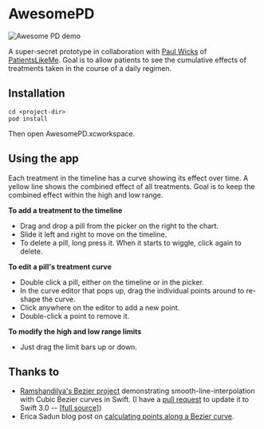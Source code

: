 # AwesomePD

![Awesome PD demo](https://cloud.githubusercontent.com/assets/12082/23618209/9d873a76-025d-11e7-9b9d-245ae00c079c.gif)

A super-secret prototype in collaboration with [Paul Wicks](https://www.linkedin.com/in/paulwicks/) of [PatientsLikeMe](https://www.patientslikeme.com/).
Goal is to allow patients to see the cumulative effects of treatments taken in the course of a daily regimen.

## Installation

```
cd <project-dir>
pod install
```

Then open AwesomePD.xcworkspace.

## Using the app

Each treatment in the timeline has a curve showing its effect over time.
A yellow line shows the combined effect of all treatments.
Goal is to keep the combined effect within the high and low range.

**To add a treatment to the timeline**

* Drag and drop a pill from the picker on the right to the chart.
* Slide it left and right to move on the timeline.
* To delete a pill, long press it.  When it starts to wiggle, click again to delete.

**To edit a pill's treatment curve**

* Double click a pill, either on the timeline or in the picker.
* In the curve editor that pops up, drag the individual points around to re-shape the curve.
* Click anywhere on the editor to add a new point.
* Double-click a point to remove it.

**To modify the high and low range limits**

* Just drag the limit bars up or down.

## Thanks to

* [Ramshandilya's Bezier project](https://github.com/Ramshandilya/Bezier) demonstrating smooth-line-interpolation
with Cubic Bezier curves in Swift. (I have a [pull request](https://github.com/Ramshandilya/Bezier/pull/2) to update it to Swift 3.0 -- [[full source]](https://github.com/jcole/Bezier))
* Erica Sadun blog post on [calculating points along a Bezier curve](http://ericasadun.com/2013/03/25/calculating-bezier-points/).
